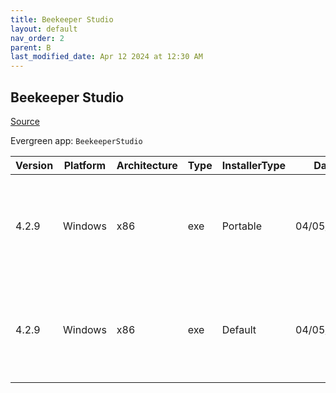 ```yaml
---
title: Beekeeper Studio
layout: default
nav_order: 2
parent: B
last_modified_date: Apr 12 2024 at 12:30 AM
---
```


## Beekeeper Studio

[Source](https://www.beekeeperstudio.io/)

Evergreen app: `BeekeeperStudio`

| Version | Platform | Architecture | Type | InstallerType | Date       | Size     | URI                                                                                                                                                                                                                                    |
| ------- | -------- | ------------ | ---- | ------------- | ---------- | -------- | -------------------------------------------------------------------------------------------------------------------------------------------------------------------------------------------------------------------------------------- |
| 4.2.9   | Windows  | x86          | exe  | Portable      | 04/05/2024 | 72392456 | [https://github.com/beekeeper-studio/beekeeper-studio/releases/download/v4.2.9/Beekeeper-Studio-4.2.9-portable.exe](https://github.com/beekeeper-studio/beekeeper-studio/releases/download/v4.2.9/Beekeeper-Studio-4.2.9-portable.exe) |
| 4.2.9   | Windows  | x86          | exe  | Default       | 04/05/2024 | 72555440 | [https://github.com/beekeeper-studio/beekeeper-studio/releases/download/v4.2.9/Beekeeper-Studio-Setup-4.2.9.exe](https://github.com/beekeeper-studio/beekeeper-studio/releases/download/v4.2.9/Beekeeper-Studio-Setup-4.2.9.exe)       |
